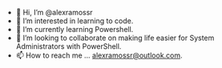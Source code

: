 - 👋 Hi, I’m @alexramossr
- 👀 I’m interested in learning to code.
- 🌱 I’m currently learning Powershell.
- 💞️ I’m looking to collaborate on making life easier for System Administrators with PowerShell. 
- 📫 How to reach me ... alexramossr@outlook.com.

<!---
alexramossr/alexramossr is a ✨ special ✨ repository because its `README.md` (this file) appears on your GitHub profile.
You can click the Preview link to take a look at your changes.
--->
